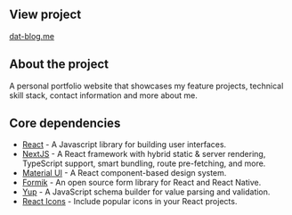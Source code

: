 ## View project

[dat-blog.me](https://datblog.me/)

## About the project

A personal portfolio website that showcases my feature projects, technical skill stack, contact information and more about me.

## Core dependencies

- [React](https://reactjs.org/) - A Javascript library for building user interfaces.
- [NextJS](https://nextjs.org/) - A React framework with hybrid static & server rendering, TypeScript support, smart bundling, route pre-fetching, and more.
- [Material UI](https://material-ui.com/) - A React component-based design system.
- [Formik](https://www.npmjs.com/package/formik) - An open source form library for React and React Native.
- [Yup](https://www.npmjs.com/package/yup) - A JavaScript schema builder for value parsing and validation.
- [React Icons](https://www.npmjs.com/package/react-icons) - Include popular icons in your React projects.
